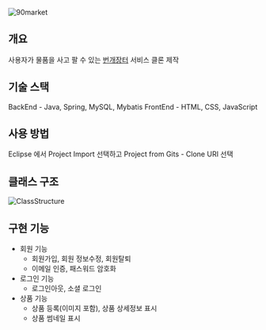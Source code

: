 ![90market](https://user-images.githubusercontent.com/48228245/80710812-5211b180-8b2a-11ea-9b6d-334753d83087.png)

## 개요
사용자가 물품을 사고 팔 수 있는 [번개장터](https://m.bunjang.co.kr/) 서비스 클론 제작

## 기술 스택
BackEnd - Java, Spring, MySQL, Mybatis
FrontEnd - HTML, CSS, JavaScript

## 사용 방법
Eclipse 에서 Project Import 선택하고 Project from Gits - Clone URI 선택

## 클래스 구조
![ClassStructure](https://user-images.githubusercontent.com/48228245/80710943-86856d80-8b2a-11ea-88f0-6d2ab1df7c6e.png)

## 구현 기능
- 회원 기능
  - 회원가입, 회원 정보수정, 회원탈퇴
  - 이메일 인증, 패스워드 암호화
- 로그인 기능
  - 로그인아웃, 소셜 로그인
- 상품 기능
  - 상품 등록(이미지 포함), 상품 상세정보 표시
  - 상품 썸네일 표시
